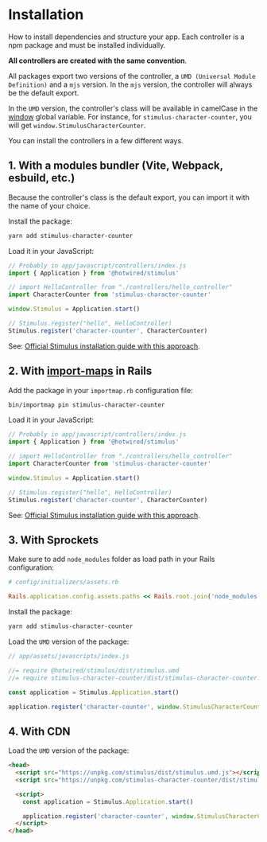 # Installation

How to install dependencies and structure your app.
Each controller is a npm package and must be installed individually.

**All controllers are created with the same convention**.

All packages export two versions of the controller, a `UMD (Universal Module Definition)` and a `mjs` version.
In the `mjs` version, the controller will always be the default export.

In the `UMD` version, the controller's class will be available in camelCase in the [window](https://developer.mozilla.org/en-US/docs/Web/API/Window) global variable.
For instance, for `stimulus-character-counter`, you will get `window.StimulusCharacterCounter`.

You can install the controllers in a few different ways.

## 1. With a modules bundler (Vite, Webpack, esbuild, etc.)

Because the controller's class is the default export, you can import it with the name of your choice.

Install the package:

```bash
yarn add stimulus-character-counter
```

Load it in your JavaScript:

```js
// Probably in app/javascript/controllers/index.js
import { Application } from '@hotwired/stimulus'

// import HelloController from "./controllers/hello_controller"
import CharacterCounter from 'stimulus-character-counter'

window.Stimulus = Application.start()

// Stimulus.register("hello", HelloController)
Stimulus.register('character-counter', CharacterCounter)
```

See: [Official Stimulus installation guide with this approach](https://stimulus.hotwired.dev/handbook/installing#using-other-build-systems).

## 2. With [import-maps](https://developer.mozilla.org/en-US/docs/Web/HTML/Element/script/type/importmap) in Rails

Add the package in your `importmap.rb` configuration file:

```bash
bin/importmap pin stimulus-character-counter
```

Load it in your JavaScript:

```js
// Probably in app/javascript/controllers/index.js
import { Application } from '@hotwired/stimulus'

// import HelloController from "./controllers/hello_controller"
import CharacterCounter from 'stimulus-character-counter'

window.Stimulus = Application.start()

// Stimulus.register("hello", HelloController)
Stimulus.register('character-counter', CharacterCounter)
```

See: [Official Stimulus installation guide with this approach](https://github.com/hotwired/stimulus-rails/#with-import-map).

## 3. With Sprockets

Make sure to add `node_modules` folder as load path in your Rails configuration:

```ruby
# config/initializers/assets.rb

Rails.application.config.assets.paths << Rails.root.join('node_modules')
```

Install the package:

```bash
yarn add stimulus-character-counter
```

Load the `UMD` version of the package:

```js
// app/assets/javascripts/index.js

//= require @hotwired/stimulus/dist/stimulus.umd
//= require stimulus-character-counter/dist/stimulus-character-counter.umd

const application = Stimulus.Application.start()

application.register('character-counter', window.StimulusCharacterCounter)
```

## 4. With CDN

Load the `UMD` version of the package:

```html
<head>
  <script src="https://unpkg.com/stimulus/dist/stimulus.umd.js"></script>
  <script src="https://unpkg.com/stimulus-character-counter/dist/stimulus-character-counter.umd.js"></script>

  <script>
    const application = Stimulus.Application.start()

    application.register('character-counter', window.StimulusCharacterCounter)
  </script>
</head>
```
